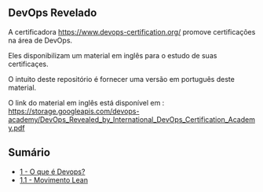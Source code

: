## DevOps Revelado

A certificadora https://www.devops-certification.org/ promove certificações na área de DevOps. 

Eles disponibilizam um material em inglês para o estudo de suas certificaçes.

O intuito deste repositório é fornecer uma versão em português deste material.

O link do material em inglês está disponível em : https://storage.googleapis.com/devops-academy/DevOps_Revealed_by_International_DevOps_Certification_Academy.pdf


## Sumário

- [1 - O que é Devops?](https://github.com/lucasfantacuci/DevOpsRevelado/blob/master/1-WHATISDEVOPS.md)
- [1.1 - Movimento Lean](https://github.com/lucasfantacuci/DevOpsRevelado/blob/master/1-1-LEANMOVIMENT.md)
